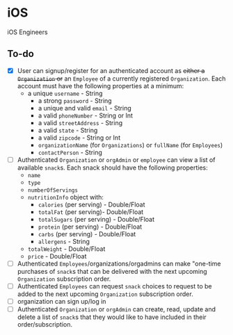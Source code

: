 # iOS
iOS Engineers

## To-do

- [x] User can signup/register for an authenticated account as ~~either a `Organization` or~~ an `Employee` of a currently registered `Organization`. Each account must have the following properties at a minimum:
  * a unique `username` - String
	* a strong `password` - String
	* a unique and valid `email` - String
	* a valid `phoneNumber` - String or Int
	* a valid `streetAddress` - String
	* a valid `state` - String
	* a valid `zipcode` - String or Int
	* `organizationName` (for `Organizations`) or `fullName` (for `Employees`)
	* `contactPerson` - String
- [ ] Authenticated `Organization` or `orgAdmin` or `employee` can view a list of available `snack`s. Each snack should have the following properties:
	* `name`
	* `type`
	* `numberOfServings`
	* `nutritionInfo` object with:
		- `calories` (per serving) - Double/Float
		- `totalFat` (per serving)- Double/Float
		- `totalSugars` (per serving) - Double/Float
		- `protein` (per serving) - Double/Float
		- `carbs` (per serving) - Double/Float
		- `allergens` - String
	 * `totalWeight` - Double/Float
	 * `price` - Double/Float
- [ ] Authenticated `Employees`/organizations/orgadmins can make "one-time purchases of `snack`s that can be delivered with the next upcoming `Organization` subscription order.
- [ ] Authenticated `Employees` can request `snack` choices to request to be added to the next upcoming `Organization` subscription order.
- [ ] organization can sign up/log in
- [ ] Authenticated `Organization` or `orgAdmin` can create, read, update and delete a list of `snack`s that they would like to have included in their order/subscription.
